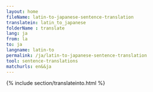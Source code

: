 ```yaml
---
layout: home
fileName: latin-to-japanese-sentence-translation
translatein: latin_to_japanese
folderName : translate
lang: ja
from: la
to: ja
langname: latin-to
permalink: /ja/latin-to-japanese-sentence-translation
tool: sentence-translations
matchurls: en&&ja
---
```

{% include section/translateinto.html %}
